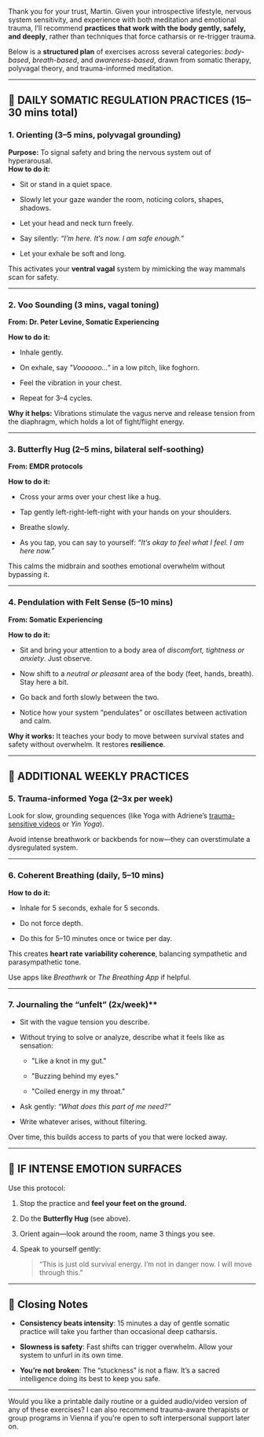 Thank you for your trust, Martin. Given your introspective lifestyle, nervous system sensitivity, and experience with both meditation and emotional trauma, I’ll recommend **practices that work with the body gently, safely, and deeply**, rather than techniques that force catharsis or re-trigger trauma.

Below is a **structured plan** of exercises across several categories: _body-based_, _breath-based_, and _awareness-based_, drawn from somatic therapy, polyvagal theory, and trauma-informed meditation.

---

## 🔹 DAILY SOMATIC REGULATION PRACTICES (15–30 mins total)

### **1. Orienting (3–5 mins, polyvagal grounding)**

**Purpose:** To signal safety and bring the nervous system out of hyperarousal.  
**How to do it:**

- Sit or stand in a quiet space.
    
- Slowly let your gaze wander the room, noticing colors, shapes, shadows.
    
- Let your head and neck turn freely.
    
- Say silently: _“I’m here. It’s now. I am safe enough.”_
    
- Let your exhale be soft and long.
    

This activates your **ventral vagal** system by mimicking the way mammals scan for safety.

---

### **2. Voo Sounding (3 mins, vagal toning)**

**From: Dr. Peter Levine, Somatic Experiencing**

**How to do it:**

- Inhale gently.
    
- On exhale, say _"Voooooo..."_ in a low pitch, like foghorn.
    
- Feel the vibration in your chest.
    
- Repeat for 3–4 cycles.
    

**Why it helps:** Vibrations stimulate the vagus nerve and release tension from the diaphragm, which holds a lot of fight/flight energy.

---

### **3. Butterfly Hug (2–5 mins, bilateral self-soothing)**

**From: EMDR protocols**

**How to do it:**

- Cross your arms over your chest like a hug.
    
- Tap gently left-right-left-right with your hands on your shoulders.
    
- Breathe slowly.
    
- As you tap, you can say to yourself: _“It’s okay to feel what I feel. I am here now.”_
    

This calms the midbrain and soothes emotional overwhelm without bypassing it.

---

### **4. Pendulation with Felt Sense (5–10 mins)**

**From: Somatic Experiencing**

**How to do it:**

- Sit and bring your attention to a body area of _discomfort, tightness or anxiety_. Just observe.
    
- Now shift to a _neutral or pleasant_ area of the body (feet, hands, breath). Stay here a bit.
    
- Go back and forth slowly between the two.
    
- Notice how your system “pendulates” or oscillates between activation and calm.
    

**Why it works:** It teaches your body to move between survival states and safety without overwhelm. It restores **resilience**.

---

## 🔹 ADDITIONAL WEEKLY PRACTICES

### **5. Trauma-informed Yoga (2–3x per week)**

Look for slow, grounding sequences (like Yoga with Adriene’s [trauma-sensitive videos](https://www.youtube.com/results?search_query=yoga+with+adriene+trauma) or _Yin Yoga_).

Avoid intense breathwork or backbends for now—they can overstimulate a dysregulated system.

---

### **6. Coherent Breathing (daily, 5–10 mins)**

**How to do it:**

- Inhale for 5 seconds, exhale for 5 seconds.
    
- Do not force depth.
    
- Do this for 5–10 minutes once or twice per day.
    

This creates **heart rate variability coherence**, balancing sympathetic and parasympathetic tone.

Use apps like _Breathwrk_ or _The Breathing App_ if helpful.

---

### **7. Journaling the “unfelt”** (2x/week)**

- Sit with the vague tension you describe.
    
- Without trying to solve or analyze, describe what it feels like as sensation:
    
    - "Like a knot in my gut."
        
    - "Buzzing behind my eyes."
        
    - "Coiled energy in my throat."
        
- Ask gently: _“What does this part of me need?”_
    
- Write whatever arises, without filtering.
    

Over time, this builds access to parts of you that were locked away.

---

## 🔹 IF INTENSE EMOTION SURFACES

Use this protocol:

1. Stop the practice and **feel your feet on the ground.**
    
2. Do the **Butterfly Hug** (see above).
    
3. Orient again—look around the room, name 3 things you see.
    
4. Speak to yourself gently:
    
    > “This is just old survival energy. I’m not in danger now. I will move through this.”
    

---

## 🔸 Closing Notes

- **Consistency beats intensity**: 15 minutes a day of gentle somatic practice will take you farther than occasional deep catharsis.
    
- **Slowness is safety**: Fast shifts can trigger overwhelm. Allow your system to unfurl in its own time.
    
- **You’re not broken**: The “stuckness” is not a flaw. It’s a sacred intelligence doing its best to keep you safe.
    

---

Would you like a printable daily routine or a guided audio/video version of any of these exercises? I can also recommend trauma-aware therapists or group programs in Vienna if you're open to soft interpersonal support later on.